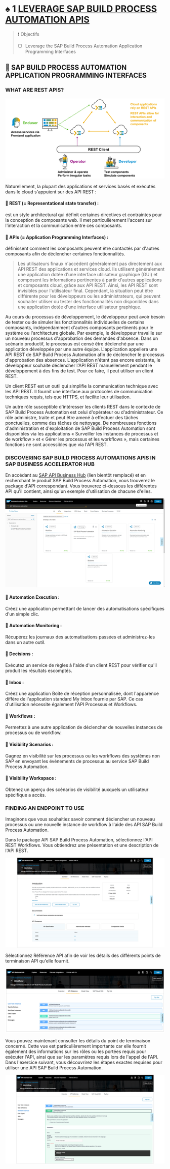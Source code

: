 # ♠ 1 [LEVERAGE SAP BUILD PROCESS AUTOMATION APIS](https://learning.sap.com/learning-journeys/create-processes-and-automations-with-sap-build-process-automation/leveraging-sap-build-process-automation-apis_f3a73b24-9cdb-4549-bf53-c21edb63a1f0)

> :exclamation: Objectifs
>
> - [ ] Leverage the SAP Build Process Automation Application Programming Interfaces

## :closed_book: SAP BUILD PROCESS AUTOMATION APPLICATION PROGRAMMING INTERFACES

### WHAT ARE REST APIS?

![](./RESSOURCES/SPA400_01_Lev_API_05.png)

Naturellement, la plupart des applications et services basés et exécutés dans le cloud s'appuient sur des API REST :

#### :small_red_triangle_down: REST (= Representational state transfer) :

est un style architectural qui définit certaines directives et contraintes pour la conception de composants web. Il met particulièrement l'accent sur l'interaction et la communication entre ces composants.

#### :small_red_triangle_down: APIs (= Application Programming Interfaces) :

définissent comment les composants peuvent être contactés par d'autres composants afin de déclencher certaines fonctionnalités.

> Les utilisateurs finaux n'accèdent généralement pas directement aux API REST des applications et services cloud. Ils utilisent généralement une application dotée d'une interface utilisateur graphique (GUI) et composent les informations pertinentes à partir d'autres applications et composants cloud, grâce aux API REST. Ainsi, les API REST sont invisibles pour l'utilisateur final. Cependant, la situation peut être différente pour les développeurs ou les administrateurs, qui peuvent souhaiter utiliser ou tester des fonctionnalités non disponibles dans une application dotée d'une interface utilisateur graphique.

Au cours du processus de développement, le développeur peut avoir besoin de tester ou de simuler les fonctionnalités individuelles de certains composants, indépendamment d'autres composants pertinents pour le système ou l'architecture globale. Par exemple, le développeur travaille sur un nouveau processus d'approbation des demandes d'absence. Dans un scénario productif, le processus est censé être déclenché par une application développée par une autre équipe. L'application appellera une API REST de SAP Build Process Automation afin de déclencher le processus d'approbation des absences. L'application n'étant pas encore existante, le développeur souhaite déclencher l'API REST manuellement pendant le développement à des fins de test. Pour ce faire, il peut utiliser un client REST.

Un client REST est un outil qui simplifie la communication technique avec les API REST. Il fournit une interface aux protocoles de communication techniques requis, tels que HTTPS, et facilite leur utilisation.

Un autre rôle susceptible d'intéresser les clients REST dans le contexte de SAP Build Process Automation est celui d'opérateur ou d'administrateur. Ce rôle administre, traite et peut être amené à effectuer des tâches ponctuelles, comme des tâches de nettoyage. De nombreuses fonctions d'administration et d'exploitation de SAP Build Process Automation sont disponibles via les applications « Surveiller les instances de processus et de workflow » et « Gérer les processus et les workflows », mais certaines fonctions ne sont accessibles que via l'API REST.

### DISCOVERING SAP BUILD PROCESS AUTOMATIONS APIS IN SAP BUSINESS ACCELERATOR HUB

En accédant au [SAP API Business Hub](https://api.sap.com/) (lien bientôt remplacé) et en recherchant le produit SAP Build Process Automation, vous trouverez le package d'API correspondant. Vous trouverez ci-dessous les différentes API qu'il contient, ainsi qu'un exemple d'utilisation de chacune d'elles.

![](./RESSOURCES/SPA400_01_Lev_API_04_scr.png)

#### :small_red_triangle_down: Automation Execution :

Créez une application permettant de lancer des automatisations spécifiques d'un simple clic.

#### :small_red_triangle_down: Automation Monitoring :

Récupérez les journaux des automatisations passées et administrez-les dans un autre outil.

#### :small_red_triangle_down: Decisions :

Exécutez un service de règles à l'aide d'un client REST pour vérifier qu'il produit les résultats escomptés.

#### :small_red_triangle_down: Inbox :

Créez une application Boîte de réception personnalisée, dont l'apparence diffère de l'application standard My Inbox fournie par SAP. Ce cas d'utilisation nécessite également l'API Processus et Workflows.

#### :small_red_triangle_down: Workflows :

Permettez à une autre application de déclencher de nouvelles instances de processus ou de workflow.

#### :small_red_triangle_down: Visibility Scenarios :

Gagnez en visibilité sur les processus ou les workflows des systèmes non SAP en envoyant les événements de processus au service SAP Build Process Automation.

#### :small_red_triangle_down: Visibility Workspace :

Obtenez un aperçu des scénarios de visibilité auxquels un utilisateur spécifique a accès.

### FINDING AN ENDPOINT TO USE

Imaginons que vous souhaitiez savoir comment déclencher un nouveau processus ou une nouvelle instance de workflow à l'aide des API SAP Build Process Automation.

Dans le package API SAP Build Process Automation, sélectionnez l'API REST Workflows. Vous obtiendrez une présentation et une description de l'API REST.

![](./RESSOURCES/SPA400_01_Lev_API_03_scr.png)

Sélectionnez Référence API afin de voir les détails des différents points de terminaison API qu'elle fournit.

![](./RESSOURCES/SPA400_01_Lev_API_01_scr.png)

Vous pouvez maintenant consulter les détails du point de terminaison concerné. Cette vue est particulièrement importante car elle fournit également des informations sur les rôles ou les portées requis pour exécuter l'API, ainsi que sur les paramètres requis lors de l'appel de l'API. Dans l'exercice suivant, vous découvrirez les étapes exactes requises pour utiliser une API SAP Build Process Automation.

![](./RESSOURCES/SPA400_01_Lev_API_06_scr.png)
